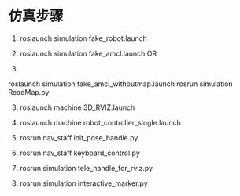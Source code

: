 # 仿真步骤
1. roslaunch simulation fake_robot.launch

2. roslaunch simulation fake_amcl.launch
OR 
2. 
roslaunch simulation fake_amcl_withoutmap.launch
rosrun simulation ReadMap.py

3. roslaunch machine 3D_RVIZ.launch

4. roslaunch machine robot_controller_single.launch

5. rosrun nav_staff init_pose_handle.py

6. rosrun nav_staff keyboard_control.py

7. rosrun simulation tele_handle_for_rviz.py

8. rosrun simulation interactive_marker.py
